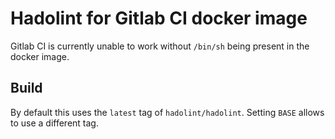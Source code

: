 # Hadolint for Gitlab CI docker image

Gitlab CI is currently unable to work without `/bin/sh` being present in the docker image.

## Build
By default this uses the `latest` tag of `hadolint/hadolint`. Setting `BASE` allows to use a different tag.
